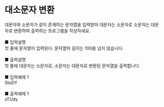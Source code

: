 # 대소문자 변환
대문자와 소문자가 같이 존재하는 문자열을 입력받아 대문자는 소문자로 소문자는 대문자로 변환하여 출력하는 프로그램을 작성하세요.<br>
<br>
■ 입력설명<br>
첫 줄에 문자열이 입력된다. 문자열의 길이는 100을 넘지 않습니다.<br>
<br>
■ 출력설명<br>
첫 줄에 대문자는 소문자로, 소문자는 대문자로 변환된 문자열을 출력합니다.<br>
<br>
■ 입력예제 1<br>
StuDY<br>
<br>
■ 출력예제 1<br>
sTUdy